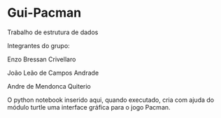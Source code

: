 # Gui-Pacman
Trabalho de estrutura de dados

Integrantes do grupo:

Enzo Bressan Crivellaro

João Leão de Campos Andrade

Andre de Mendonca Quiterio

O python notebook inserido aqui, quando executado, cria com ajuda do módulo turtle uma interface gráfica para o jogo Pacman.
